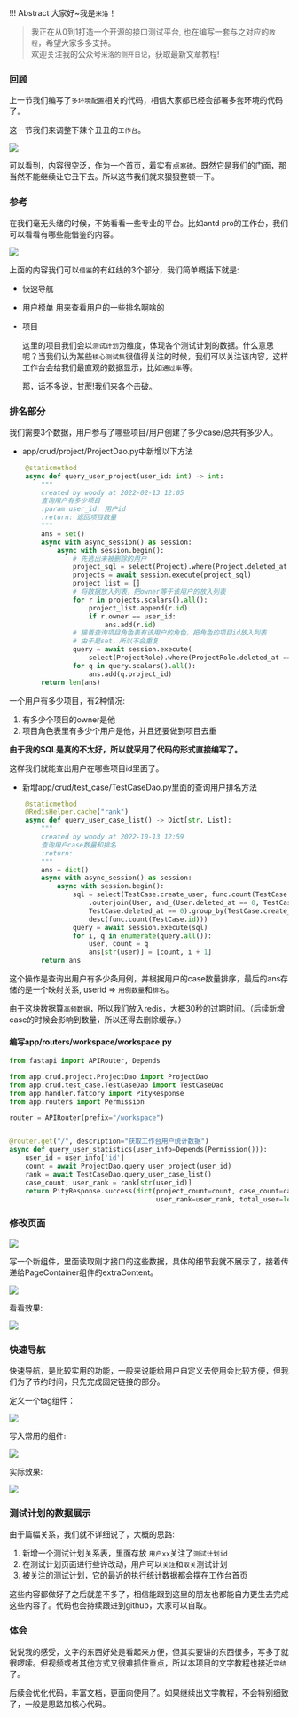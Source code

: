 !!! Abstract 大家好~我是`米洛`！<br/>
> 我正在从0到1打造一个开源的接口测试平台, 也在编写一套与之对应的`教程`，希望大家多多支持。<br/>
> 欢迎关注我的公众号`米洛的测开日记`，获取最新文章教程! 

### 回顾

  上一节我们编写了`多环境配置`相关的代码，相信大家都已经会部署多套环境的代码了。
  
  这一节我们来调整下辣个丑丑的`工作台`。
  
![](https://static.pity.fun/picture/2022-2-19/1645259575236-image.png)

  可以看到，内容很空泛，作为一个首页，着实有点`寒碜`。既然它是我们的门面，那当然不能继续让它丑下去。所以这节我们就来狠狠整顿一下。
  
### 参考

  在我们毫无头绪的时候，不妨看看一些专业的平台。比如antd pro的工作台，我们可以看看有哪些能借鉴的内容。
  
![](https://static.pity.fun/picture/2022-2-19/1645259878786-image.png)

  上面的内容我们可以`借鉴`的有红线的3个部分，我们简单概括下就是:
  
- 快速导航
- 用户榜单 用来查看用户的一些排名啊啥的
- 项目

  这里的项目我们会以`测试计划`为维度，体现各个测试计划的数据。什么意思呢？当我们认为某些`核心测试集`很值得关注的时候，我们可以关注该内容，这样工作台会给我们最直观的数据显示，比如`通过率`等。
  
  那，话不多说，甘蔗!我们来各个击破。
  
### 排名部分

  我们需要3个数据，用户参与了哪些项目/用户创建了多少case/总共有多少人。
  
- app/crud/project/ProjectDao.py中新增以下方法

```python
    @staticmethod
    async def query_user_project(user_id: int) -> int:
        """
        created by woody at 2022-02-13 12:05
        查询用户有多少项目
        :param user_id: 用户id
        :return: 返回项目数量
        """
        ans = set()
        async with async_session() as session:
            async with session.begin():
                # 先选出未被删除的用户
                project_sql = select(Project).where(Project.deleted_at == 0)
                projects = await session.execute(project_sql)
                project_list = []
                # 将数据放入列表，把owner等于该用户的放入列表
                for r in projects.scalars().all():
                    project_list.append(r.id)
                    if r.owner == user_id:
                        ans.add(r.id)
                # 接着查询项目角色表有该用户的角色，把角色的项目id放入列表
                # 由于是set，所以不会重复
                query = await session.execute(
                    select(ProjectRole).where(ProjectRole.deleted_at == 0, ProjectRole.user_id == user_id))
                for q in query.scalars().all():
                    ans.add(q.project_id)
        return len(ans)
```

  一个用户有多少项目，有2种情况:

1. 有多少个项目的owner是他
2. 项目角色表里有多少个用户是他，并且还要做到项目去重

  **由于我的SQL是真的不太好，所以就采用了代码的形式直接编写了。**
  
  这样我们就能查出用户在哪些项目id里面了。
  
- 新增app/crud/test_case/TestCaseDao.py里面的查询用户排名方法

```python
    @staticmethod
    @RedisHelper.cache("rank")
    async def query_user_case_list() -> Dict[str, List]:
        """
        created by woody at 2022-10-13 12:59
        查询用户case数量和排名
        :return:
        """
        ans = dict()
        async with async_session() as session:
            async with session.begin():
                sql = select(TestCase.create_user, func.count(TestCase.id)) \
                    .outerjoin(User, and_(User.deleted_at == 0, TestCase.create_user == User.id)).where(
                    TestCase.deleted_at == 0).group_by(TestCase.create_user).order_by(
                    desc(func.count(TestCase.id)))
                query = await session.execute(sql)
                for i, q in enumerate(query.all()):
                    user, count = q
                    ans[str(user)] = [count, i + 1]
        return ans
```

  这个操作是查询出用户有多少条用例，并根据用户的case数量排序，最后的ans存储的是一个映射关系, userid => `用例数量`和`排名`。
  
  由于这块数据算`高频数据`，所以我们放入redis，大概30秒的过期时间。（后续新增case的时候会影响到数量，所以还得去删除缓存。）
  
#### 编写app/routers/workspace/workspace.py

```python
from fastapi import APIRouter, Depends

from app.crud.project.ProjectDao import ProjectDao
from app.crud.test_case.TestCaseDao import TestCaseDao
from app.handler.fatcory import PityResponse
from app.routers import Permission

router = APIRouter(prefix="/workspace")


@router.get("/", description="获取工作台用户统计数据")
async def query_user_statistics(user_info=Depends(Permission())):
    user_id = user_info['id']
    count = await ProjectDao.query_user_project(user_id)
    rank = await TestCaseDao.query_user_case_list()
    case_count, user_rank = rank[str(user_id)]
    return PityResponse.success(dict(project_count=count, case_count=case_count,
                                     user_rank=user_rank, total_user=len(rank)))

```

### 修改页面

![](https://static.pity.fun/picture/2022-2-19/1645260848202-image.png)

  写一个新组件，里面读取刚才接口的这些数据，具体的细节我就不展示了，接着传递给PageContainer组件的extraContent。
  
![](https://static.pity.fun/picture/2022-2-19/1645260902778-image.png)

  看看效果:
  
![](https://static.pity.fun/picture/2022-2-19/1645260938108-image.png)

### 快速导航

  快速导航，是比较实用的功能，一般来说能给用户自定义去使用会比较方便，但我们为了节约时间，只先完成固定链接的部分。
  
  定义一个tag组件：
  
![](https://static.pity.fun/picture/2022-2-19/1645261006574-image.png)

  写入常用的组件:
  
![](https://static.pity.fun/picture/2022-2-19/1645261029434-image.png)

  实际效果:
  
![](https://static.pity.fun/picture/2022-2-19/1645261062273-image.png)

### 测试计划的数据展示

  由于篇幅关系，我们就不详细说了，大概的思路:
  
1. 新增一个测试计划关系表，里面存放 `用户xx`关注了`测试计划id`
2. 在测试计划页面进行些许改动，用户可以`关注`和`取关`测试计划
3. 被关注的测试计划，它的最近的执行统计数据都会摆在工作台首页

  这些内容都做好了之后就差不多了，相信能跟到这里的朋友也都能自力更生去完成这些内容了。代码也会持续跟进到github，大家可以自取。
  
### 体会

  说说我的感受，文字的东西好处是看起来方便，但其实要讲的东西很多，写多了就很啰嗦。但视频或者其他方式又很难抓住重点，所以本项目的文字教程也接近`完结`了。
  
  后续会优化代码，丰富文档，更面向使用了。如果继续出文字教程，不会特别细致了，一般是思路加核心代码。